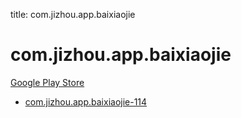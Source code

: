 title: com.jizhou.app.baixiaojie
# com.jizhou.app.baixiaojie


[Google Play Store](https://play.google.com/store/apps/details?id=com.jizhou.app.baixiaojie)


* [com.jizhou.app.baixiaojie-114](./com.jizhou.app.baixiaojie-114/)
